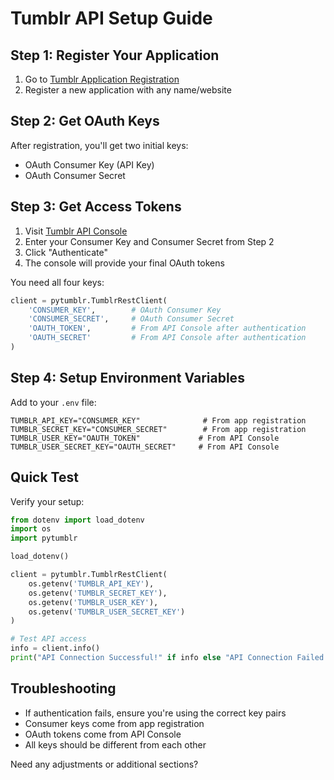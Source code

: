 # Tumblr API Setup Guide

## Step 1: Register Your Application
1. Go to [Tumblr Application Registration](https://www.tumblr.com/oauth/apps)
2. Register a new application with any name/website

## Step 2: Get OAuth Keys
After registration, you'll get two initial keys:
- OAuth Consumer Key (API Key)
- OAuth Consumer Secret

## Step 3: Get Access Tokens
1. Visit [Tumblr API Console](https://api.tumblr.com/console/calls/user/info)
2. Enter your Consumer Key and Consumer Secret from Step 2
3. Click "Authenticate"
4. The console will provide your final OAuth tokens

You need all four keys:
```python
client = pytumblr.TumblrRestClient(
    'CONSUMER_KEY',        # OAuth Consumer Key
    'CONSUMER_SECRET',     # OAuth Consumer Secret
    'OAUTH_TOKEN',         # From API Console after authentication
    'OAUTH_SECRET'         # From API Console after authentication
)
```

## Step 4: Setup Environment Variables
Add to your `.env` file:
```env
TUMBLR_API_KEY="CONSUMER_KEY"              # From app registration
TUMBLR_SECRET_KEY="CONSUMER_SECRET"        # From app registration
TUMBLR_USER_KEY="OAUTH_TOKEN"             # From API Console
TUMBLR_USER_SECRET_KEY="OAUTH_SECRET"     # From API Console
```

## Quick Test
Verify your setup:
```python
from dotenv import load_dotenv
import os
import pytumblr

load_dotenv()

client = pytumblr.TumblrRestClient(
    os.getenv('TUMBLR_API_KEY'),
    os.getenv('TUMBLR_SECRET_KEY'),
    os.getenv('TUMBLR_USER_KEY'),
    os.getenv('TUMBLR_USER_SECRET_KEY')
)

# Test API access
info = client.info()
print("API Connection Successful!" if info else "API Connection Failed!")
```


## Troubleshooting
- If authentication fails, ensure you're using the correct key pairs
- Consumer keys come from app registration
- OAuth tokens come from API Console
- All keys should be different from each other

Need any adjustments or additional sections?